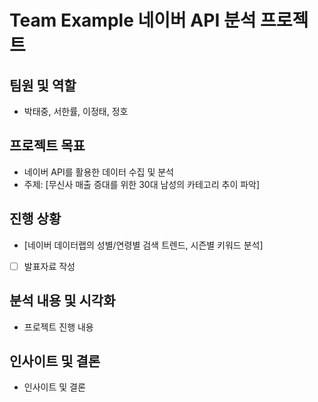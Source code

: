 # Team Example 네이버 API 분석 프로젝트
## 팀원 및 역할
- 박태중, 서한률, 이정태, 정호
  
## 프로젝트 목표
- 네이버 API를 활용한 데이터 수집 및 분석
- 주제: [무신사 매출 증대를 위한 30대 남성의 카테고리 추이 파악]

## 진행 상황
- [네이버 데이터랩의 성별/연령별 검색 트렌드, 시즌별 키워드 분석]
- [ ] 발표자료 작성

## 분석 내용 및 시각화
- 프로젝트 진행 내용

## 인사이트 및 결론
- 인사이트 및 결론
